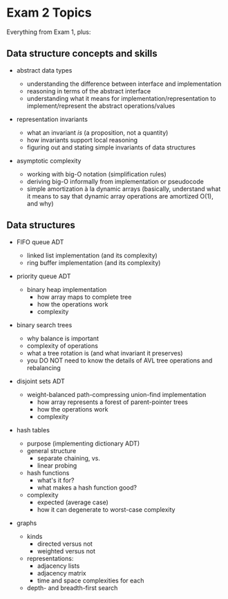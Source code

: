 # Exam 2 Topics

Everything from Exam 1, plus:

## Data structure concepts and skills

  - abstract data types
      - understanding the difference between interface and
        implementation
      - reasoning in terms of the abstract interface
      - understanding what it means for implementation/representation to
        implement/represent the abstract operations/values

  - representation invariants
      - what an invariant *is* (a proposition, not a quantity)
      - how invariants support local reasoning
      - figuring out and stating simple invariants of data structures

  - asymptotic complexity
      - working with big-O notation (simplification rules)
      - deriving big-O informally from implementation or pseudocode
      - simple amortization à la dynamic arrays (basically, understand
        what it means to say that dynamic array operations are amortized
        O(1), and why)

## Data structures

  - FIFO queue ADT
      - linked list implementation (and its complexity)
      - ring buffer implementation (and its complexity)

  - priority queue ADT
      - binary heap implementation
          - how array maps to complete tree
          - how the operations work
          - complexity

  - binary search trees
      - why balance is important
      - complexity of operations
      - what a tree rotation is (and what invariant it preserves)
      - you DO NOT need to know the details of AVL tree operations and
        rebalancing

  - disjoint sets ADT
      - weight-balanced path-compressing union-find implementation
          - how array represents a forest of parent-pointer trees
          - how the operations work
          - complexity

  - hash tables
      - purpose (implementing dictionary ADT)
      - general structure
          - separate chaining, vs.
          - linear probing
      - hash functions
          - what's it for?
          - what makes a hash function good?
      - complexity
          - expected (average case)
          - how it can degenerate to worst-case complexity

  - graphs
      - kinds
          - directed versus not
          - weighted versus not
      - representations:
          - adjacency lists
          - adjacency matrix
          - time and space complexities for each
      - depth- and breadth-first search

